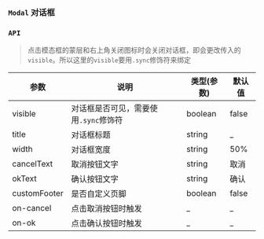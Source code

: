 ### `Modal` 对话框

<ClientOnly>
<template>
  <ShowComponent label="基础">
    <template #component-body>
      <ShowComponentItem>
        <smile-button type="secondary" @click="visible=true">
          basic modal
        </smile-button>
        <smile-modal
          :visible.sync="visible"
          title="标题"
          @on-cancel="visible=false"
          @on-ok="visible=false"
        >
          <template #content>
            <p v-for="k in 300" :key="k">Some contents...</p>
          </template>
        </smile-modal>
      </ShowComponentItem>
    </template>
    <template #component-code>
    
  ```vue
  <template>
    <smile-button type="secondary" @click="visible=true">
      basic modal
    </smile-button>
    <smile-modal
      :visible.sync="visible"
      title="标题"
      @on-cancel="visible=false"
      @on-ok="visible=false"
    >
      <template #content>
        <p v-for="k in 300" :key="k">Some contents...</p>
      </template>
    </smile-modal>
  </template>
  <script>
    export default {
      name: 'App',
      data () {
        return {
          visible: false
        };
      },
    };
  </script>
  ```
   </template>
  </ShowComponent>
  <ShowComponent label="自定义页脚文字">
    <template #component-body>
      <ShowComponentItem>
        <smile-button type="secondary" @click="visible1=true">
          custom text
        </smile-button>
        <smile-modal
          :visible.sync="visible1"
          title="标题"
          cancel-text="自定义取消"
          ok-text="自定义确认"
          @on-cancel="visible1=false"
          @on-ok="visible1=false"
        >
          <template #content>
            <p v-for="k in 3" :key="k">Some contents...</p>
          </template>
        </smile-modal>
      </ShowComponentItem>
    </template>
    <template #component-code>
      
  ```vue
  <template>
    <smile-button type="secondary" @click="visible1=true">
      custom text
    </smile-button>
    <smile-modal
      :visible.sync="visible1"
      title="标题"
      cancel-text="自定义取消"
      ok-text="自定义确认"
      @on-cancel="visible1=false"
      @on-ok="visible1=false"
    >
      <template #content>
        <p v-for="k in 3" :key="k">Some contents...</p>
      </template>
    </smile-modal>
  </template>
  <script>
    export default {
      name: 'App',
      data () {
        return {
          visible1: false
        };
      },
      mounted () {
      },
      methods: {
      }
    };
  </script>
  ```
  </template>
  </ShowComponent>
  <ShowComponent label="自定义页脚">
    <template #component-body>
      <ShowComponentItem>
        <smile-button type="secondary" @click="visible2=true">
          custom footer
        </smile-button>
        <smile-modal
          :visible.sync="visible2"
          title="标题"
          custom-footer
          class="modal-demo"
        >
          <template #content>
            <p v-for="k in 3" :key="k">Some contents...</p>
          </template>
          <template #footer>
            <div class="modal-footer">
              <h3>I am custom footer</h3>
              <div class="modal-tools">
                <smile-button class="button-left" type="secondary" @click="visible2=false">return</smile-button>
                <smile-button @click="visible2=false">submit</smile-button>
              </div>
            </div>
          </template>
        </smile-modal>
      </ShowComponentItem>
    </template>
    <template #component-code>
    
  ```vue
  <template>
    <smile-button type="secondary" @click="visible2=true">
      custom footer
    </smile-button>
    <smile-modal
      :visible.sync="visible2"
      title="标题"
      custom-footer
      class="modal-demo"
    >
      <template #content>
        <p v-for="k in 3" :key="k">Some contents...</p>
      </template>
      <template #footer>
        <div class="modal-footer">
          <h3>I am custom footer</h3>
          <div class="modal-tools">
            <smile-button 
              class="button-left" 
              type="secondary" 
              @click="visible2=false"
            >
              return
            </smile-button>
            <smile-button @click="visible2=false">submit</smile-button>
          </div>
        </div>
      </template>
    </smile-modal>
  </template>
  <script>
    export default {
      name: 'App',
      data () {
        return {
          visible2: false
        };
      },
      mounted () {
      },
      methods: {
      }
    };
  </script>
  ```
  </template>
  </ShowComponent>
</template>
</ClientOnly>

<script>
export default {
  name: 'App',
  data () {
    return {
      visible: false,
      visible1: false,
      visible2: false,
    };
  },
  mounted () {
  },
  methods: {
  }
};
</script>
<style lang="scss">
  .modal-demo {
    .modal-footer {
      display: flex;
      justify-content: space-between;
      align-items: center;
      h3 {
        font-size: 18px;
        font-weight: bold;
      }
    }
    .button-left {
      margin-right: 8px;
    }
  }
</style>
### `API`
> 点击模态框的蒙层和右上角关闭图标时会关闭对话框，即会更改传入的`visible`。所以这里的`visible`要用`.sync`修饰符来绑定

|    参数      | 说明 | 类型(参数) | 默认值 |
| ----------   | ---  | ---- | ------ | 
| visible       | 对话框是否可见，需要使用`.sync`修饰符 |boolean| false |
| title    | 对话框标题 | string | _ |
| width    | 对话框宽度 | string | 50% |
| cancelText    | 取消按钮文字 | string | 取消 |
| okText    | 确认按钮文字 | string | 确认 |
| customFooter  | 是否自定义页脚 | boolean | false |
| on-cancel  | 点击取消按钮时触发 | _ | _ |
| on-ok  | 点击确认按钮时触发 | _ | _ |

